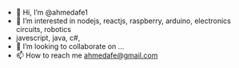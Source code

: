 - 👋 Hi, I’m @ahmedafe1
- 👀 I’m interested in nodejs, reactjs, raspberry, arduino, electronics circuits, robotics
-  javescript, java, c#,
- 💞️ I’m looking to collaborate on ...
- 📫 How to reach me ahmedafe@gmail.com

<!---
ahmedafe1/ahmedafe1 is a ✨ special ✨ repository because its `README.md` (this file) appears on your GitHub profile.
You can click the Preview link to take a look at your changes.
--->
